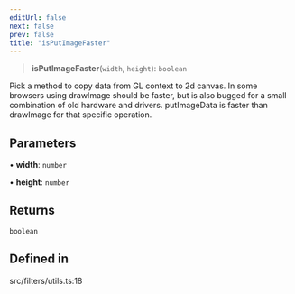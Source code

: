 ```yaml
---
editUrl: false
next: false
prev: false
title: "isPutImageFaster"
---
```


> **isPutImageFaster**(`width`, `height`): `boolean`

Pick a method to copy data from GL context to 2d canvas.  In some browsers using
drawImage should be faster, but is also bugged for a small combination of old hardware
and drivers.
putImageData is faster than drawImage for that specific operation.

## Parameters

• **width**: `number`

• **height**: `number`

## Returns

`boolean`

## Defined in

src/filters/utils.ts:18
